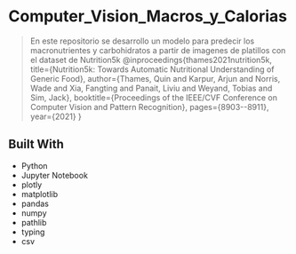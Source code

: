 <a name="readme-top"></a>

# Computer_Vision_Macros_y_Calorias

> En este repositorio se desarrollo un modelo para predecir los macronutrientes y carbohidratos a partir de imagenes de platillos con el dataset de Nutrition5k
>@inproceedings{thames2021nutrition5k,
  title={Nutrition5k: Towards Automatic Nutritional Understanding of Generic Food},
  author={Thames, Quin and Karpur, Arjun and Norris, Wade and Xia, Fangting and Panait, Liviu and Weyand, Tobias and Sim, Jack},
  booktitle={Proceedings of the IEEE/CVF Conference on Computer Vision and Pattern Recognition},
  pages={8903--8911},
  year={2021}
} 
## Built With

- Python
- Jupyter Notebook
- plotly
- matplotlib
- pandas
- numpy
- pathlib
- typing
- csv

